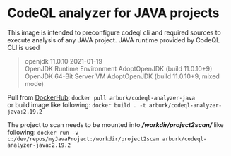 # CodeQL analyzer for JAVA projects

This image is intended to preconfigure codeql cli and required sources to execute analysis of any JAVA project.
JAVA runtime provided by CodeQL CLI is used
> openjdk 11.0.10 2021-01-19  
> OpenJDK Runtime Environment AdoptOpenJDK (build 11.0.10+9)  
> OpenJDK 64-Bit Server VM AdoptOpenJDK (build 11.0.10+9, mixed mode)  

Pull from [DockerHub](https://hub.docker.com/r/arburk/codeql-analyzer-java): 
`docker pull arburk/codeql-analyzer-java`  
or build image like following:
`docker build . -t arburk/codeql-analyzer-java:2.19.2`

The project to scan needs to be mounted into ___/workdir/project2scan/___ like following:
`docker run -v c:/dev/repos/myJavaProject:/workdir/project2scan arburk/codeql-analyzer-java:2.19.2`
